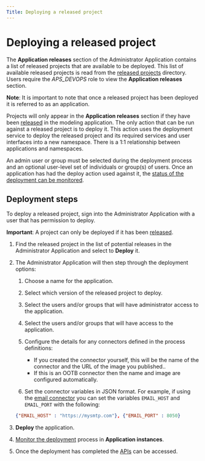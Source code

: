 ```yaml
---
Title: Deploying a released project
--- 
```


# Deploying a released project 
The **Application releases** section of the Administrator Application contains a list of released projects that are available to be deployed. This list of available released projects is read from the [released projects](../modeling/modeling-projects.md#storage) directory. Users require the *APS_DEVOPS* role to view the **Application releases** section.

**Note**: It is important to note that once a released project has been deployed it is referred to as an application. 

Projects will only appear in the **Application releases** section if they have been [released](../../modeling/modeling-projects.md#releasing) in the modeling application. The only action that can be run against a released project is to deploy it. This action uses the deployment service to deploy the released project and its required services and user interfaces into a new namespace. There is a 1:1 relationship between applications and namespaces.

An admin user or group must be selected during the deployment process and an optional user-level set of individuals or group(s) of users. Once an application has had the deploy action used against it, the [status of the deployment can be monitored](../administrator/admin-applications.md).

## Deployment steps
To deploy a released project, sign into the Administrator Application with a user that has permission to deploy. 

**Important**: A project can only be deployed if it has been [released](../../modeling/modeling-projects.md#releasing).

1. Find the released project in the list of potential releases in the Administrator Application and select to **Deploy** it. 
2. The Administrator Application will then step through the deployment options:

	1. Choose a name for the application.
	2. Select which version of the released project to deploy.
	2. Select the users and/or groups that will have administrator access to the application.
	3. Select the users and/or groups that will have access to the application. 
	4. Configure the details for any connectors defined in the process definitions:

		* If you created the connector yourself, this will be the name of the connector and the URL of the image you published..
		* If this is an OOTB connector then the name and image are configured automatically. 

	5. Set the connector variables in JSON format. For example, if using the [email connector](../modeling/modeling-connectors/connectors-ootb/connectors-email.md) you can set the variables `EMAIL_HOST` and `EMAIL_PORT` with the following: 

	```json
	{"EMAIL_HOST" : "https://mysmtp.com"}, {"EMAIL_PORT" : 8050}
	```
	 
3. **Deploy** the application. 
4. [Monitor the deployment](../administrator/admin-applications.md) process in **Application instances**.
5. Once the deployment has completed the [APIs](../apis/README.md) can be accessed.